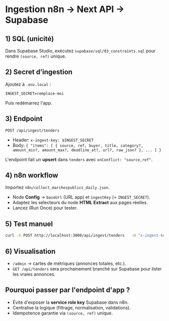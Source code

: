 # Ingestion n8n → Next API → Supabase

## 1) SQL (unicité)
Dans Supabase Studio, exécutez `supabase/sql/03_constraints.sql` pour rendre `(source, ref)` unique.

## 2) Secret d’ingestion
Ajoutez à `.env.local` :
```
INGEST_SECRET=remplace-moi
```
Puis redémarrez l'app.

## 3) Endpoint
`POST /api/ingest/tenders`
- Header: `x-ingest-key: $INGEST_SECRET`
- Body: `{ "items": [ { source, ref, buyer, title, category?, amount_min?, amount_max?, deadline_at?, url?, raw_json? }, ... ] }`

L'endpoint fait un **upsert** dans `tenders` avec `onConflict: "source,ref"`.

## 4) n8n workflow
Importez `n8n/collect_marchespublics_daily.json`.
- Node **Config** → `baseUrl` (URL app) et `ingestKey` (= `INGEST_SECRET`).
- Adaptez les sélecteurs du node **HTML Extract** aux pages réelles.
- Lancez (Run Once) pour tester.

## 5) Test manuel
```bash
curl -X POST http://localhost:3000/api/ingest/tenders   -H "x-ingest-key: remplace-moi"   -H "content-type: application/json"   -d '{"items":[{"source":"test","ref":"A-001","buyer":"Province Sud","title":"Balayage routes","url":"https://exemple"}]}'
```

## 6) Visualisation
- `/admin` → cartes de métriques (annonces totales, etc.).
- `GET /api/tenders` sera prochainement branché sur Supabase pour lister les vraies annonces.

## Pourquoi passer par l'endpoint d'app ?
- Évite d'exposer la **service role key** Supabase dans n8n.
- Centralise la logique (filtrage, normalisation, validations).
- Idempotence garantie via `(source, ref)` unique.
